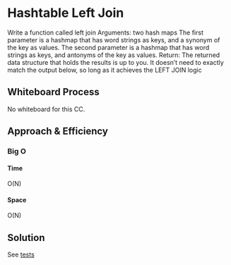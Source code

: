 # Hashtable Left Join
Write a function called left join
Arguments: two hash maps
The first parameter is a hashmap that has word strings as keys, and a synonym of the key as values.
The second parameter is a hashmap that has word strings as keys, and antonyms of the key as values.
Return: The returned data structure that holds the results is up to you. It doesn’t need to exactly match the output below, so long as it achieves the LEFT JOIN logic

## Whiteboard Process
<!-- Embedded whiteboard image -->
No whiteboard for this CC.

## Approach & Efficiency
<!-- What approach did you take? Why? What is the Big O space/time for this approach? -->
### Big O
#### Time
O(N)
#### Space
O(N)
## Solution
<!-- Show how to run your code, and examples of it in action -->
See [tests](/python/tests/code_challenges/test_hashtable_left_join.py)